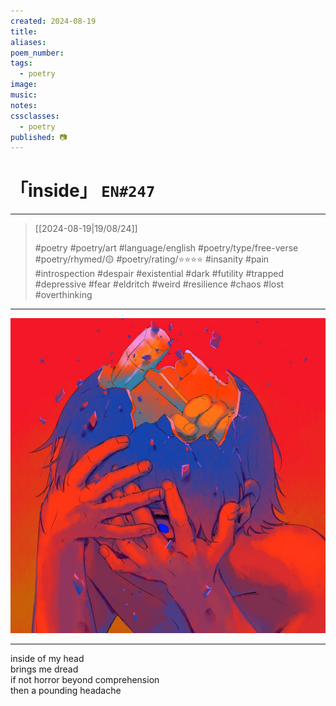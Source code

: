 ```yaml
---
created: 2024-08-19
title:
aliases:
poem_number:
tags:
  - poetry
image:
music:
notes:
cssclasses:
  - poetry
published: 📷
---
```

# 「inside」 `EN#247`

---

> [[2024-08-19|19/08/24]]
> 
> #poetry 
> #poetry/art 
> #language/english 
> #poetry/type/free-verse 
> #poetry/rhymed/🟡 
> #poetry/rating/⭐⭐⭐⭐ 
> #insanity #pain #introspection #despair #existential #dark #futility #trapped #depressive #fear #eldritch #weird #resilience #chaos #lost #overthinking 

---

![poem-inside](../!art/poem-inside.jpg)


---

inside of my head  
brings me dread  
if not horror beyond comprehension  
then a pounding headache